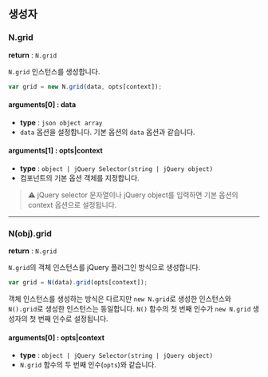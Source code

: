 ## 생성자

### N.grid

**return** : `N.grid`

`N.grid` 인스턴스를 생성합니다.

```javascript
var grid = new N.grid(data, opts[context]);
```

#### arguments[0] : data
- **type** : `json object array`
- `data` 옵션을 설정합니다. 기본 옵션의 `data` 옵션과 같습니다.

#### arguments[1] : opts|context
- **type** : `object | jQuery Selector(string | jQuery object)`
- 컴포넌트의 기본 옵션 객체를 지정합니다.

> ⚠️ jQuery selector 문자열이나 jQuery object를 입력하면 기본 옵션의 context 옵션으로 설정됩니다.

---

### N(obj).grid

**return** : `N.grid`

`N.grid`의 객체 인스턴스를 jQuery 플러그인 방식으로 생성합니다.

```javascript
var grid = N(data).grid(opts[context]);
```

객체 인스턴스를 생성하는 방식은 다르지만 `new N.grid`로 생성한 인스턴스와 `N().grid`로 생성한 인스턴스는 동일합니다. `N()` 함수의 첫 번째 인수가 `new N.grid` 생성자의 첫 번째 인수로 설정됩니다.

#### arguments[0] : opts|context
- **type** : `object | jQuery Selector(string | jQuery object)`
- `N.grid` 함수의 두 번째 인수(`opts`)와 같습니다.

